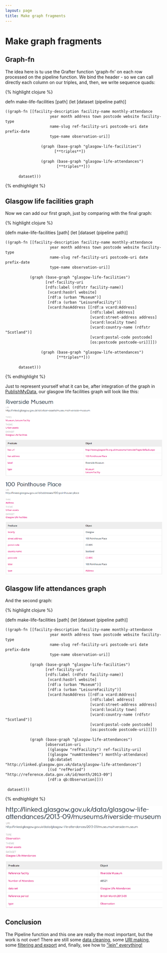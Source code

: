 ```yaml
---
layout: page
title: Make graph fragments
---
```


# Make graph fragments

## Graph-fn
The idea here is tu use the Grafter function 'graph-fn' on each row processed on the pipeline function. We bind the header - so we can call directly each column on our triples, and, then, we write sequence quads:

{% highlight clojure %}

defn make-life-facilities [path]
  (let [dataset (pipeline path)]

    ((graph-fn [[facility-description facility-name monthly-attendance
                        year month address town postcode website facility-type
                        name-slug ref-facility-uri postcode-uri date prefix-date
                        type-name observation-uri]]

                    (graph (base-graph "glasgow-life-facilities")
                          [**triples**])

                    (graph (base-graph "glasgow-life-attendances")
                           [**triples**]))

          dataset)))

{% endhighlight %}

## Glasgow life facilities graph
Now we can add our first graph, just by comparing with the final graph:


{% highlight clojure %}

(defn make-life-facilities [path]
  (let [dataset (pipeline path)]

    ((graph-fn [[facility-description facility-name monthly-attendance
                        year month address town postcode website facility-type
                        name-slug ref-facility-uri postcode-uri date prefix-date
                        type-name observation-uri]]

               (graph (base-graph "glasgow-life-facilities")
                      [ref-facility-uri
                      [rdfs:label (rdfstr facility-name)]
                       [vcard:hasUrl website]
                       [rdf:a (urban "Museum")]
                       [rdf:a (urban "LeisureFacility")]
                       [vcard:hasAddress [[rdf:a vcard:Address]
                                          [rdfs:label address]
                                          [vcard:street-address address]
                                          [vcard:locality town]
                                          [vcard:country-name (rdfstr "Scotland")]
                                          [vcard:postal-code postcode]
                                          [os:postcode postcode-uri]]]])

                    (graph (base-graph "glasgow-life-attendances")
                           [**triples**]))

          dataset)))

{% endhighlight %}

Just to represent yourself what it can be, after integration of the graph in [PublishMyData](http://www.swirrl.com/publishmydata), our glasgow life facilities graph will look like this:

![pmd screenshot](/assets/931_graph_1.png)

![pmd screenshot](/assets/931_graph_2.png)

## Glasgow life attendances graph
And the second graph:

{% highlight clojure %}

(defn make-life-facilities [path]
  (let [dataset (pipeline path)]

    ((graph-fn [[facility-description facility-name monthly-attendance
                        year month address town postcode website facility-type
                        name-slug ref-facility-uri postcode-uri date prefix-date
                        type-name observation-uri]]

               (graph (base-graph "glasgow-life-facilities")
                      [ref-facility-uri
                      [rdfs:label (rdfstr facility-name)]
                       [vcard:hasUrl website]
                       [rdf:a (urban "Museum")]
                       [rdf:a (urban "LeisureFacility")]
                       [vcard:hasAddress [[rdf:a vcard:Address]
                                          [rdfs:label address]
                                          [vcard:street-address address]
                                          [vcard:locality town]
                                          [vcard:country-name (rdfstr "Scotland")]
                                          [vcard:postal-code postcode]
                                          [os:postcode postcode-uri]]]])

               (graph (base-graph "glasgow-life-attendances")
                      [observation-uri
                       [(glasgow "refFacility") ref-facility-uri]
                       [(glasgow "numAttendees") monthly-attendance]
                       [qb:dataSet "http://linked.glasgow.gov.uk/data/glasgow-life-attendances"]
                       [(sd "refPeriod") "http://reference.data.gov.uk/id/month/2013-09"]
                       [rdf:a qb:Observation]]))

     dataset)))

{% endhighlight %}

![pmd screenshot](/assets/931_graph_3.png)


## Conclusion

The Pipeline function and this one are really the most important, but the work is not over! There are still some [data cleaning](908_cleaning.html), some [URI making](911_making_uri.html), some
[filtering and export](941_filter_import.html) and, finally, see how to ["lein" everything!](951_command_line.html)
